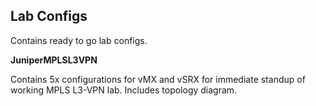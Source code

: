 ## Lab Configs

Contains ready to go lab configs.

__JuniperMPLSL3VPN__

Contains 5x configurations for vMX and vSRX for immediate standup of working MPLS L3-VPN lab. Includes topology diagram.
